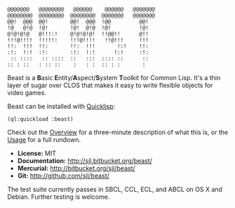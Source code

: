     @@@@@@@   @@@@@@@@   @@@@@@    @@@@@@   @@@@@@@
    @@@@@@@@  @@@@@@@@  @@@@@@@@  @@@@@@@   @@@@@@@
    @@!  @@@  @@!       @@!  @@@  !@@         @@!
    !@   @!@  !@!       !@!  @!@  !@!         !@!
    @!@!@!@   @!!!:!    @!@!@!@!  !!@@!!      @!!
    !!!@!!!!  !!!!!:    !!!@!!!!   !!@!!!     !!!
    !!:  !!!  !!:       !!:  !!!       !:!    !!:
    :!:  !:!  :!:       :!:  !:!      !:!     :!:
     :: ::::   :: ::::  ::   :::  :::: ::      ::
    :: : ::   : :: ::    :   : :  :: : :       :

Beast is a **B**asic **E**ntity/**A**spect/**S**ystem **T**oolkit for Common
Lisp.  It's a thin layer of sugar over CLOS that makes it easy to write flexible
objects for video games.

Beast can be installed with [Quicklisp][]:

    (ql:quickload :beast)

Check out the [Overview](http://sjl.bitbucket.org/beast/overview/) for
a three-minute description of what this is, or the
[Usage](http://sjl.bitbucket.org/beast/usage/) for a full rundown.

* **License:** MIT
* **Documentation:** <http://sjl.bitbucket.org/beast/>
* **Mercurial:** <http://bitbucket.org/sjl/beast/>
* **Git:** <http://github.com/sjl/beast/>

The test suite currently passes in SBCL, CCL, ECL, and ABCL on OS X and Debian.
Further testing is welcome.

[quicklisp]: https://quicklisp.org/
